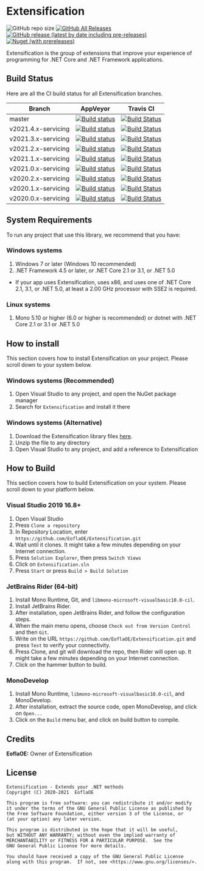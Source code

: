 # Extensification

![GitHub repo size](https://img.shields.io/github/repo-size/EoflaOE/Extensification?color=purple&label=size) [![GitHub All Releases](https://img.shields.io/github/downloads/EoflaOE/Extensification/total?color=purple&label=d/l)](https://github.com/EoflaOE/Extensification/releases) [![GitHub release (latest by date including pre-releases)](https://img.shields.io/github/v/release/EoflaOE/Extensification?color=purple&include_prereleases&label=github)](https://github.com/EoflaOE/Extensification/releases/latest) [![Nuget (with prereleases)](https://img.shields.io/nuget/vpre/Extensification?color=purple)](https://www.nuget.org/packages/Extensification/)

Extensification is the group of extensions that improve your experience of programming for .NET Core and .NET Framework applications.

## Build Status

Here are all the CI build status for all Extensification branches.

| Branch                | AppVeyor | Travis CI
|-----------------------|----------|------------
| master                | [![Build status](https://ci.appveyor.com/api/projects/status/99vuwsmx8qqhj05u/branch/master?svg=true)](https://ci.appveyor.com/project/EoflaOE/extensification/branch/master) | [![Build Status](https://travis-ci.org/EoflaOE/Extensification.svg?branch=master)](https://travis-ci.org/EoflaOE/Extensification)
| v2021.4.x-servicing   | [![Build status](https://ci.appveyor.com/api/projects/status/99vuwsmx8qqhj05u/branch/v2021.4.x-servicing?svg=true)](https://ci.appveyor.com/project/EoflaOE/extensification/branch/v2021.4.x-servicing) | [![Build Status](https://travis-ci.org/EoflaOE/Extensification.svg?branch=v2021.4.x-servicing)](https://travis-ci.org/EoflaOE/Extensification)
| v2021.3.x-servicing   | [![Build status](https://ci.appveyor.com/api/projects/status/99vuwsmx8qqhj05u/branch/v2021.3.x-servicing?svg=true)](https://ci.appveyor.com/project/EoflaOE/extensification/branch/v2021.3.x-servicing) | [![Build Status](https://travis-ci.org/EoflaOE/Extensification.svg?branch=v2021.3.x-servicing)](https://travis-ci.org/EoflaOE/Extensification)
| v2021.2.x-servicing   | [![Build status](https://ci.appveyor.com/api/projects/status/99vuwsmx8qqhj05u/branch/v2021.2.x-servicing?svg=true)](https://ci.appveyor.com/project/EoflaOE/extensification/branch/v2021.2.x-servicing) | [![Build Status](https://travis-ci.org/EoflaOE/Extensification.svg?branch=v2021.2.x-servicing)](https://travis-ci.org/EoflaOE/Extensification)
| v2021.1.x-servicing   | [![Build status](https://ci.appveyor.com/api/projects/status/99vuwsmx8qqhj05u/branch/v2021.1.x-servicing?svg=true)](https://ci.appveyor.com/project/EoflaOE/extensification/branch/v2021.1.x-servicing) | [![Build Status](https://travis-ci.org/EoflaOE/Extensification.svg?branch=v2021.1.x-servicing)](https://travis-ci.org/EoflaOE/Extensification)
| v2021.0.x-servicing   | [![Build status](https://ci.appveyor.com/api/projects/status/99vuwsmx8qqhj05u/branch/v2021.0.x-servicing?svg=true)](https://ci.appveyor.com/project/EoflaOE/extensification/branch/v2021.0.x-servicing) | [![Build Status](https://travis-ci.org/EoflaOE/Extensification.svg?branch=v2021.0.x-servicing)](https://travis-ci.org/EoflaOE/Extensification)
| v2020.2.x-servicing   | [![Build status](https://ci.appveyor.com/api/projects/status/99vuwsmx8qqhj05u/branch/v2020.2.x-servicing?svg=true)](https://ci.appveyor.com/project/EoflaOE/extensification/branch/v2020.2.x-servicing) | [![Build Status](https://travis-ci.org/EoflaOE/Extensification.svg?branch=v2020.2.x-servicing)](https://travis-ci.org/EoflaOE/Extensification)
| v2020.1.x-servicing   | [![Build status](https://ci.appveyor.com/api/projects/status/99vuwsmx8qqhj05u/branch/v2020.1.x-servicing?svg=true)](https://ci.appveyor.com/project/EoflaOE/extensification/branch/v2020.1.x-servicing) | [![Build Status](https://travis-ci.org/EoflaOE/Extensification.svg?branch=v2020.1.x-servicing)](https://travis-ci.org/EoflaOE/Extensification)
| v2020.0.x-servicing   | [![Build status](https://ci.appveyor.com/api/projects/status/99vuwsmx8qqhj05u/branch/v2020.0.x-servicing?svg=true)](https://ci.appveyor.com/project/EoflaOE/extensification/branch/v2020.0.x-servicing) | [![Build Status](https://travis-ci.org/EoflaOE/Extensification.svg?branch=v2020.0.x-servicing)](https://travis-ci.org/EoflaOE/Extensification)

## System Requirements

To run any project that use this library, we recommend that you have:

### Windows systems

1. Windows 7 or later (Windows 10 recommended)
2. .NET Framework 4.5 or later, or .NET Core 2.1 or 3.1, or .NET 5.0

* If your app uses Extensification, uses x86, and uses one of .NET Core 2.1, 3.1, or .NET 5.0, at least a 2.00 GHz processor with SSE2 is required.

### Linux systems

1. Mono 5.10 or higher (6.0 or higher is recommended) or dotnet with .NET Core 2.1 or 3.1 or .NET 5.0

## How to install

This section covers how to install Extensification on your project. Please scroll down to your system below.

### Windows systems (Recommended)

1. Open Visual Studio to any project, and open the NuGet package manager
2. Search for `Extensification` and install it there

### Windows systems (Alternative)

1. Download the Extensification library files [here](https://github.com/EoflaOE/Extensification/releases).
2. Unzip the file to any directory
3. Open Visual Studio to any project, and add a reference to Extensification

## How to Build

This section covers how to build Extensification on your system. Please scroll down to your platform below.

### Visual Studio 2019 16.8+

1. Open Visual Studio
2. Press `Clone a repository`
3. In Repository Location, enter `https://github.com/EoflaOE/Extensification.git`
4. Wait until it clones. It might take a few minutes depending on your Internet connection.
5. Press `Solution Explorer`, then press `Switch Views`
6. Click on `Extensification.sln`
7. Press `Start` or press `Build > Build Solution`

### JetBrains Rider (64-bit)

1. Install Mono Runtime, Git, and `libmono-microsoft-visualbasic10.0-cil`.
2. Install JetBrains Rider.
3. After installation, open JetBrains Rider, and follow the configuration steps.
4. When the main menu opens, choose `Check out from Version Control` and then `Git`.
5. Write on the URL `https://github.com/EoflaOE/Extensification.git` and press `Test` to verify your connectivity.
6. Press Clone, and git will download the repo, then Rider will open up. It might take a few minutes depending on your Internet connection.
7. Click on the hammer button to build.

### MonoDevelop

1. Install Mono Runtime, `libmono-microsoft-visualbasic10.0-cil`, and MonoDevelop.
2. After installation, extract the source code, open MonoDevelop, and click on `Open...`
3. Click on the `Build` menu bar, and click on build button to compile.

## Credits

**EoflaOE:** Owner of Extensification

## License

    Extensification - Extends your .NET methods
    Copyright (C) 2020-2021  EoflaOE

    This program is free software: you can redistribute it and/or modify
    it under the terms of the GNU General Public License as published by
    the Free Software Foundation, either version 3 of the License, or
    (at your option) any later version.

    This program is distributed in the hope that it will be useful,
    but WITHOUT ANY WARRANTY; without even the implied warranty of
    MERCHANTABILITY or FITNESS FOR A PARTICULAR PURPOSE.  See the
    GNU General Public License for more details.

    You should have received a copy of the GNU General Public License
    along with this program.  If not, see <https://www.gnu.org/licenses/>.

